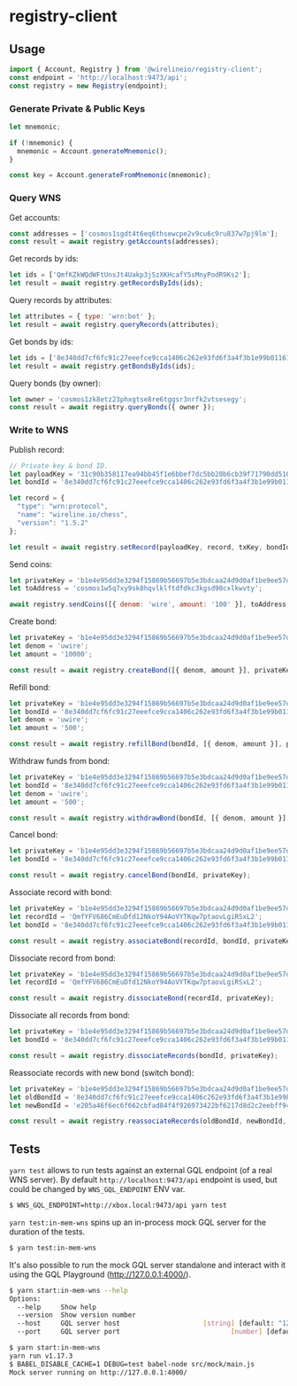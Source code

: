 # registry-client

## Usage

```JavaScript
import { Account, Registry } from '@wirelineio/registry-client';
const endpoint = 'http://localhost:9473/api';
const registry = new Registry(endpoint);
```

### Generate Private & Public Keys

```JavaScript
let mnemonic;

if (!mnemonic) {
  mnemonic = Account.generateMnemonic();
}

const key = Account.generateFromMnemonic(mnemonic);
```

### Query WNS

Get accounts:

```JavaScript
const addresses = ['cosmos1sgdt4t6eq6thsewcpe2v9cu6c9ru837w7pj9lm'];
const result = await registry.getAccounts(addresses);
```

Get records by ids:

```JavaScript
let ids = ['QmfKZkWQdWFtUnsJt4Uakp3jSzXKHcafY5sMnyPodR9Ks2'];
let result = await registry.getRecordsByIds(ids);
```

Query records by attributes:

```JavaScript
let attributes = { type: 'wrn:bot' };
let result = await registry.queryRecords(attributes);
```

Get bonds by ids:

```JavaScript
let ids = ['8e340dd7cf6fc91c27eeefce9cca1406c262e93fd6f3a4f3b1e99b01161fcef3'];
let result = await registry.getBondsByIds(ids);
```

Query bonds (by owner):

```JavaScript
let owner = 'cosmos1zk8etz23phxgtse8re6tggsr3nrfk2vtsesegy';
const result = await registry.queryBonds({ owner });
```

### Write to WNS

Publish record:

```JavaScript
// Private key & bond ID.
let payloadKey = '31c90b358117ea94bb45f1e6bbef7dc5bb20b6cb39f71790dd510a2190fe222b';
let bondId = '8e340dd7cf6fc91c27eeefce9cca1406c262e93fd6f3a4f3b1e99b01161fcef3';

let record = {
  "type": "wrn:protocol",
  "name": "wireline.io/chess",
  "version": "1.5.2"
};

let result = await registry.setRecord(payloadKey, record, txKey, bondId);
```

Send coins:

```JavaScript
let privateKey = 'b1e4e95dd3e3294f15869b56697b5e3bdcaa24d9d0af1be9ee57d5a59457843a';
let toAddress = 'cosmos1w5q7xy9sk8hqvlklftdfdkc3kgsd90cxlkwvty';

await registry.sendCoins([{ denom: 'wire', amount: '100' }], toAddress, privateKey);
```

Create bond:

```JavaScript
let privateKey = 'b1e4e95dd3e3294f15869b56697b5e3bdcaa24d9d0af1be9ee57d5a59457843a';
let denom = 'uwire';
let amount = '10000';

const result = await registry.createBond([{ denom, amount }], privateKey);
```

Refill bond:

```JavaScript
let privateKey = 'b1e4e95dd3e3294f15869b56697b5e3bdcaa24d9d0af1be9ee57d5a59457843a';
let bondId = '8e340dd7cf6fc91c27eeefce9cca1406c262e93fd6f3a4f3b1e99b01161fcef3';
let denom = 'uwire';
let amount = '500';

const result = await registry.refillBond(bondId, [{ denom, amount }], privateKey);
```

Withdraw funds from bond:

```JavaScript
let privateKey = 'b1e4e95dd3e3294f15869b56697b5e3bdcaa24d9d0af1be9ee57d5a59457843a';
let bondId = '8e340dd7cf6fc91c27eeefce9cca1406c262e93fd6f3a4f3b1e99b01161fcef3';
let denom = 'uwire';
let amount = '500';

const result = await registry.withdrawBond(bondId, [{ denom, amount }], privateKey);
```

Cancel bond:

```JavaScript
let privateKey = 'b1e4e95dd3e3294f15869b56697b5e3bdcaa24d9d0af1be9ee57d5a59457843a';
let bondId = '8e340dd7cf6fc91c27eeefce9cca1406c262e93fd6f3a4f3b1e99b01161fcef3';

const result = await registry.cancelBond(bondId, privateKey);
```

Associate record with bond:

```JavaScript
let privateKey = 'b1e4e95dd3e3294f15869b56697b5e3bdcaa24d9d0af1be9ee57d5a59457843a';
let recordId = 'QmfYFV686CmEuDfd12NkoY94AoVYTKqw7ptaovLgiRSxL2';
let bondId = '8e340dd7cf6fc91c27eeefce9cca1406c262e93fd6f3a4f3b1e99b01161fcef3';

const result = await registry.associateBond(recordId, bondId, privateKey);
```

Dissociate record from bond:

```JavaScript
let privateKey = 'b1e4e95dd3e3294f15869b56697b5e3bdcaa24d9d0af1be9ee57d5a59457843a';
let recordId = 'QmfYFV686CmEuDfd12NkoY94AoVYTKqw7ptaovLgiRSxL2';

const result = await registry.dissociateBond(recordId, privateKey);
```

Dissociate all records from bond:

```JavaScript
let privateKey = 'b1e4e95dd3e3294f15869b56697b5e3bdcaa24d9d0af1be9ee57d5a59457843a';
let bondId = '8e340dd7cf6fc91c27eeefce9cca1406c262e93fd6f3a4f3b1e99b01161fcef3';

const result = await registry.dissociateRecords(bondId, privateKey);
```

Reassociate records with new bond (switch bond):

```JavaScript
let privateKey = 'b1e4e95dd3e3294f15869b56697b5e3bdcaa24d9d0af1be9ee57d5a59457843a';
let oldBondId = '8e340dd7cf6fc91c27eeefce9cca1406c262e93fd6f3a4f3b1e99b01161fcef3';
let newBondId = 'e205a46f6ec6f662cbfad84f4f926973422bf6217d8d2c2eebff94d148fd486d';

const result = await registry.reassociateRecords(oldBondId, newBondId, privateKey);
```

## Tests

`yarn test` allows to run tests against an external GQL endpoint (of a real WNS server). By default `http://localhost:9473/api` endpoint is used, but could be changed by `WNS_GQL_ENDPOINT` ENV var.

```bash
$ WNS_GQL_ENDPOINT=http://xbox.local:9473/api yarn test
```

`yarn test:in-mem-wns` spins up an in-process mock GQL server for the duration of the tests.

```bash
$ yarn test:in-mem-wns
```

It's also possible to run the mock GQL server standalone and interact with it using the GQL Playground (http://127.0.0.1:4000/).

```bash
$ yarn start:in-mem-wns --help
Options:
  --help     Show help                                                 [boolean]
  --version  Show version number                                       [boolean]
  --host     GQL server host                     [string] [default: "127.0.0.1"]
  --port     GQL server port                            [number] [default: 4000]

$ yarn start:in-mem-wns
yarn run v1.17.3
$ BABEL_DISABLE_CACHE=1 DEBUG=test babel-node src/mock/main.js
Mock server running on http://127.0.0.1:4000/
```
